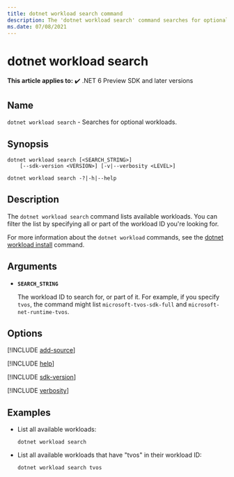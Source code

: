 ```yaml
---
title: dotnet workload search command
description: The 'dotnet workload search' command searches for optional workloads.
ms.date: 07/08/2021
---
```

# dotnet workload search

**This article applies to:** ✔️ .NET 6 Preview SDK and later versions

## Name

`dotnet workload search` - Searches for optional workloads.

## Synopsis

```dotnetcli
dotnet workload search [<SEARCH_STRING>]
    [--sdk-version <VERSION>] [-v|--verbosity <LEVEL>]

dotnet workload search -?|-h|--help
```

## Description

The `dotnet workload search` command lists available workloads. You can filter the list by specifying all or part of the workload ID you're looking for.

For more information about the `dotnet workload` commands, see the [dotnet workload install](dotnet-workload-install.md#description) command.

## Arguments

- **`SEARCH_STRING`**

  The workload ID to search for, or part of it. For example, if you specify `tvos`, the command might list `microsoft-tvos-sdk-full` and `microsoft-net-runtime-tvos`.

## Options

<!-- markdownlint-disable MD012 -->

[!INCLUDE [add-source](../../../includes/cli-add-source.md)]

[!INCLUDE [help](../../../includes/cli-help.md)]

[!INCLUDE [sdk-version](../../../includes/cli-sdk-version.md)]

[!INCLUDE [verbosity](../../../includes/cli-verbosity-minimal.md)]

## Examples

- List all available workloads:

  ```dotnetcli
  dotnet workload search
  ```

- List all available workloads that have "tvos" in their workload ID:

  ```dotnetcli
  dotnet workload search tvos
  ```
